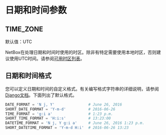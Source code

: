 # 日期和时间参数

## TIME_ZONE

默认值：UTC

NetBox在处理日期和时间时使用的时区。除非有特定需要使用本地时区，否则建议使用UTC时间。请参阅[可用时区列表](https://en.wikipedia.org/wiki/List_of_tz_database_time_zones)。

## 日期和时间格式

您可以定义日期和时间的自定义格式。有关编写格式字符串的详细说明，请参阅[Django文档](https://docs.djangoproject.com/en/stable/ref/templates/builtins/#date)。下面列出了默认格式。

```python
DATE_FORMAT = 'N j, Y'               # June 26, 2016
SHORT_DATE_FORMAT = 'Y-m-d'          # 2016-06-26
TIME_FORMAT = 'g:i a'                # 1:23 p.m.
SHORT_TIME_FORMAT = 'H:i:s'          # 13:23:00
DATETIME_FORMAT = 'N j, Y g:i a'     # June 26, 2016 1:23 p.m.
SHORT_DATETIME_FORMAT = 'Y-m-d H:i'  # 2016-06-26 13:23
```

